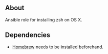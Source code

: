 ## About

Ansible role for installing zsh on OS X.

## Dependencies

- [Homebrew](https://brew.sh) needs to be installed beforehand.


